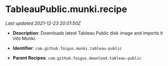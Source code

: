 # TableauPublic.munki.recipe

_Last updated 2021-12-23 20:01:50Z_

- **Description**: Downloads latest Tableau Public disk image and imports it into Munki.

- **Identifier**: `com.github.foigus.munki.tableau-public`

- **Parent Recipes**: `com.github.foigus.download.tableau-public`

